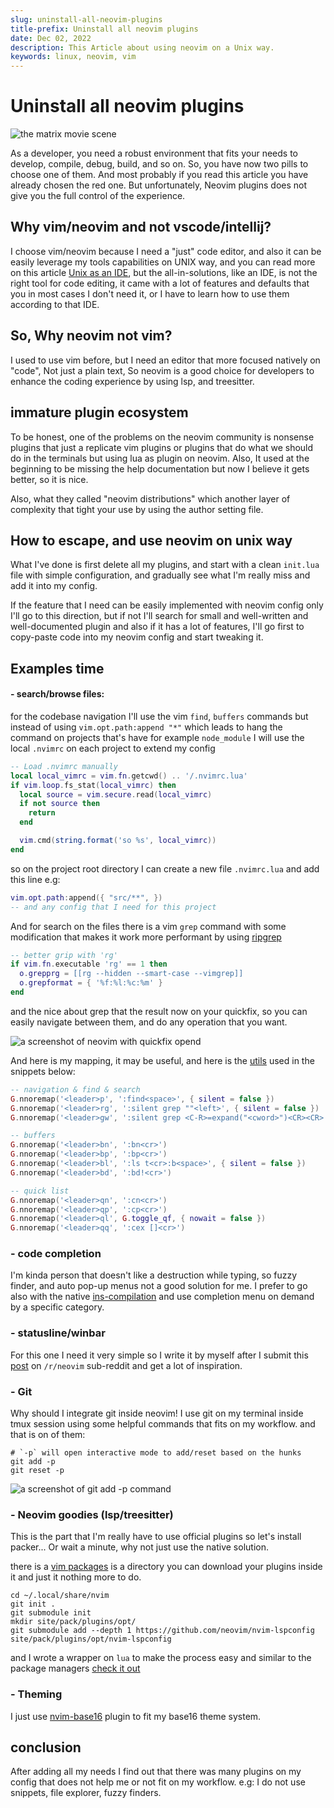 ```yaml
---
slug: uninstall-all-neovim-plugins
title-prefix: Uninstall all neovim plugins
date: Dec 02, 2022
description: This Article about using neovim on a Unix way.
keywords: linux, neovim, vim
---
```


# Uninstall all neovim plugins

![the matrix movie scene](matrix.jpg)

As a developer, you need a robust environment that fits your needs to develop,
compile, debug, build, and so on. So, you have now two pills to choose one of
them. And most probably if you read this article you have already chosen the
red one. But unfortunately, Neovim plugins does not give you the full control of
the experience.

## Why vim/neovim and not vscode/intellij?

I choose vim/neovim because I need a "just" code editor, and also it can be
easily leverage my tools capabilities on UNIX way, and you can read more on
this article [Unix as an IDE](https://blog.sanctum.geek.nz/series/unix-as-ide/),
but the all-in-solutions, like an IDE, is not the right tool for code editing,
it came with a lot of features and defaults that you in most cases I don't need
it, or I have to learn how to use them according to that IDE.

## So, Why neovim not vim?

I used to use vim before, but I need an editor that more focused natively on
"code", Not just a plain text, So neovim is a good choice for developers to
enhance the coding experience by using lsp, and treesitter.

## immature plugin ecosystem

To be honest, one of the problems on the neovim community is nonsense plugins
that just a replicate vim plugins or plugins that do what we should do in the
terminals but using lua as plugin on neovim. Also, It used at the beginning to be
missing the help documentation but now I believe it gets better, so it is nice.

Also, what they called "neovim distributions" which another layer of complexity
that tight your use by using the author setting file.

## How to escape, and use neovim on unix way

What I've done is first delete all my plugins, and start with a clean
`init.lua` file with simple configuration, and gradually see what I'm really
miss and add it into my config.

If the feature that I need can be easily implemented with neovim config only
I'll go to this direction, but if not I'll search for small and well-written and
well-documented plugin and also if it has a lot of features, I'll go first to
copy-paste code into my neovim config and start tweaking it.

## Examples time

#### - search/browse files:

for the codebase navigation I'll use the vim `find`, `buffers` commands but
instead of using `vim.opt.path:append "*"` which leads to hang the command on
projects that's have for example `node_module` I will use the local `.nvimrc` on
each project to extend my config

```lua
-- Load .nvimrc manually
local local_vimrc = vim.fn.getcwd() .. '/.nvimrc.lua'
if vim.loop.fs_stat(local_vimrc) then
  local source = vim.secure.read(local_vimrc)
  if not source then
    return
  end

  vim.cmd(string.format('so %s', local_vimrc))
end
```

so on the project root directory I can create a new file `.nvimrc.lua` and add
this line e.g:

```lua
vim.opt.path:append({ "src/**", })
-- and any config that I need for this project
```

And for search on the files there is a vim `grep` command with some modification
that makes it work more performant by using [ripgrep](/blog/my-terminal-became-more-rusty/#ripgrep)

```lua
-- better grip with 'rg'
if vim.fn.executable 'rg' == 1 then
  o.grepprg = [[rg --hidden --smart-case --vimgrep]]
  o.grepformat = { '%f:%l:%c:%m' }
end
```

and the nice about grep that the result now on your quickfix, so you can easily
navigate between them, and do any operation that you want.

![a screenshot of neovim with quickfix opend](quickfix-vim-screenshot.jpg)

And here is my mapping, it may be useful, and here is the [utils](https://github.com/22mahmoud/nvim/blob/master/lua/ma/utils.lua) used in the
snippets below:

```lua
-- navigation & find & search
G.nnoremap('<leader>p', ':find<space>', { silent = false })
G.nnoremap('<leader>rg', ':silent grep ""<left>', { silent = false })
G.nnoremap('<leader>gw', ':silent grep <C-R>=expand("<cword>")<CR><CR>')

-- buffers
G.nnoremap('<leader>bn', ':bn<cr>')
G.nnoremap('<leader>bp', ':bp<cr>')
G.nnoremap('<leader>bl', ':ls t<cr>:b<space>', { silent = false })
G.nnoremap('<leader>bd', ':bd!<cr>')

-- quick list
G.nnoremap('<leader>qn', ':cn<cr>')
G.nnoremap('<leader>qp', ':cp<cr>')
G.nnoremap('<leader>ql', G.toggle_qf, { nowait = false })
G.nnoremap('<leader>qq', ':cex []<cr>')
```

### - code completion

I'm kinda person that doesn't like a destruction while typing, so fuzzy
finder, and auto pop-up menus not a good solution for me. I prefer to go also
with the native [ins-compilation](https://neovim.io/doc/user/insert.html#ins-completion) and use completion menu on demand by a specific
category.

### - statusline/winbar

For this one I need it very simple so I write it by myself after I submit this
[post](https://old.reddit.com/r/neovim/comments/q3jur8/please_share_your_statusline_config_lua_no/)
on `/r/neovim` sub-reddit and get a lot of inspiration.

### - Git

Why should I integrate git inside neovim! I use git on my terminal inside tmux
session using some helpful commands that fits on my workflow. and that is on of
them:

```shell
# `-p` will open interactive mode to add/reset based on the hunks
git add -p
git reset -p
```

![a screenshot of `git add -p` command](hunks-screenshot.jpg)

### - Neovim goodies (lsp/treesitter)

This is the part that I'm really have to use official plugins so let's install
packer... Or wait a minute, why not just use the native solution.

there is a [vim packages](https://neovim.io/doc/user/repeat.html#packages) is a
directory you can download your plugins inside it and just it nothing more to
do.

```shell
cd ~/.local/share/nvim
git init .
git submodule init
mkdir site/pack/plugins/opt/
git submodule add --depth 1 https://github.com/neovim/nvim-lspconfig site/pack/plugins/opt/nvim-lspconfig
```

and I wrote a wrapper on `lua` to make the process easy and similar to the
package managers [check it out](https://github.com/22mahmoud/nvim/blob/master/lua/ma/plugins.lua)

### - Theming

I just use [nvim-base16](https://github.com/RRethy/nvim-base16) plugin to fit
my base16 theme system.

## conclusion

After adding all my needs I find out that there was many plugins on my config
that does not help me or not fit on my workflow. e.g: I do not use snippets,
file explorer, fuzzy finders.
